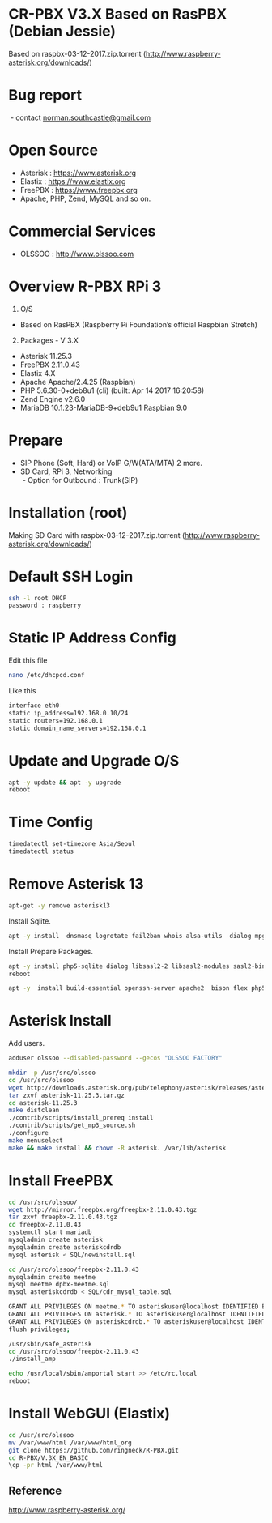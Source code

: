 # CR-PBX V3.X Based on RasPBX (Debian Jessie)

Based on raspbx-03-12-2017.zip.torrent 
(http://www.raspberry-asterisk.org/downloads/)

# Bug report 
  - contact norman.southcastle@gmail.com


# Open Source 
  - Asterisk : https://www.asterisk.org
  - Elastix : https://www.elastix.org
  - FreePBX : https://www.freepbx.org
  - Apache, PHP, Zend, MySQL and so on.


# Commercial Services
  - OLSSOO : http://www.olssoo.com
  


# Overview R-PBX RPi 3

1. O/S 
  - Based on RasPBX (Raspberry Pi Foundation’s official Raspbian Stretch)

2. Packages - V 3.X
  - Asterisk 11.25.3
  - FreePBX  2.11.0.43
  - Elastix  4.X 
  - Apache Apache/2.4.25 (Raspbian)
  - PHP 5.6.30-0+deb8u1 (cli) (built: Apr 14 2017 16:20:58) 
  - Zend Engine v2.6.0
  - MariaDB 10.1.23-MariaDB-9+deb9u1 Raspbian 9.0


# Prepare
  - SIP Phone (Soft, Hard) or VoIP G/W(ATA/MTA) 2 more. 
  - SD Card, RPi 3, Networking  
  - Option for Outbound : Trunk(SIP)
  
 
# Installation (root)

Making SD Card with raspbx-03-12-2017.zip.torrent 
(http://www.raspberry-asterisk.org/downloads/)

# Default SSH Login

```bash
ssh -l root DHCP
password : raspberry
```

# Static IP Address Config

Edit this file
```bash
nano /etc/dhcpcd.conf
```

Like this
```bash
interface eth0
static ip_address=192.168.0.10/24
static routers=192.168.0.1
static domain_name_servers=192.168.0.1
```

# Update and Upgrade O/S

```bash
apt -y update && apt -y upgrade
reboot
```

# Time Config
```bash
timedatectl set-timezone Asia/Seoul
timedatectl status
```


# Remove Asterisk 13
```bash
apt-get -y remove asterisk13
```




Install Sqlite.
```bash
apt -y install  dnsmasq logrotate fail2ban whois alsa-utils  dialog mpg123 lame  xinetd libtool  composer vim libssl1.0-dev libneon27-dev libical-dev
```

Install Prepare Packages.

```bash
apt -y install php5-sqlite dialog libsasl2-2 libsasl2-modules sasl2-bin libsqlite3-dev php-db  dnsmasq logrotate fail2ban whois alsa-utils  dialog mpg123 lame  xinetd libtool  composer vim libssl-dev libneon27-dev libical-dev
reboot
```

```bash
apt -y  install build-essential openssh-server apache2  bison flex php5 php5-curl php5-cli php5-mysql php-pear php5-gd curl sox libncurses5-dev libssl-dev libmysqlclient-dev mpg123 libxml2-dev libnewt-dev sqlite3 libsqlite3-dev pkg-config automake libtool autoconf git subversion uuid uuid-dev libiksemel-dev tftpd postfix mailutils nano ntp chkconfig libspandsp-dev libcurl4-gnutls-dev unixodbc unixodbc-dev libmyodbc xinetd e2fsprogs linux-headers*
```

# Asterisk Install
Add users.
```bash
adduser olssoo --disabled-password --gecos "OLSSOO FACTORY"
```

```bash
mkdir -p /usr/src/olssoo
cd /usr/src/olssoo
wget http://downloads.asterisk.org/pub/telephony/asterisk/releases/asterisk-11.25.3.tar.gz
tar zxvf asterisk-11.25.3.tar.gz
cd asterisk-11.25.3
make distclean
./contrib/scripts/install_prereq install
./contrib/scripts/get_mp3_source.sh
./configure
make menuselect
make && make install && chown -R asterisk. /var/lib/asterisk
```

# Install FreePBX
```bash
cd /usr/src/olssoo/
wget http://mirror.freepbx.org/freepbx-2.11.0.43.tgz
tar zxvf freepbx-2.11.0.43.tgz
cd freepbx-2.11.0.43
systemctl start mariadb
mysqladmin create asterisk
mysqladmin create asteriskcdrdb
mysql asterisk < SQL/newinstall.sql
```

```bash
cd /usr/src/olssoo/freepbx-2.11.0.43
mysqladmin create meetme
mysql meetme dpbx-meetme.sql
mysql asteriskcdrdb < SQL/cdr_mysql_table.sql

GRANT ALL PRIVILEGES ON meetme.* TO asteriskuser@localhost IDENTIFIED BY ‘your_password’;
GRANT ALL PRIVILEGES ON asterisk.* TO asteriskuser@localhost IDENTIFIED BY ‘your_password’;
GRANT ALL PRIVILEGES ON asteriskcdrdb.* TO asteriskuser@localhost IDENTIFIED BY ‘your_password’;
flush privileges;
```

```bash
/usr/sbin/safe_asterisk
cd /usr/src/olssoo/freepbx-2.11.0.43
./install_amp
```
```bash
echo /usr/local/sbin/amportal start >> /etc/rc.local
reboot
```
# Install WebGUI (Elastix)
```bash
cd /usr/src/olssoo
mv /var/www/html /var/www/html_org
git clone https://github.com/ringneck/R-PBX.git
cd R-PBX/V.3X_EN_BASIC
\cp -pr html /var/www/html
```


## Reference

http://www.raspberry-asterisk.org/
